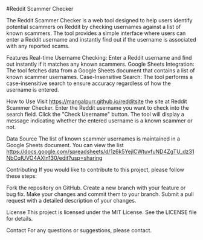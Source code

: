 #Reddit Scammer Checker

The Reddit Scammer Checker is a web tool designed to help users identify potential scammers on Reddit by checking usernames against a list of known scammers. The tool provides a simple interface where users can enter a Reddit username and instantly find out if the username is associated with any reported scams.

Features
Real-time Username Checking: Enter a Reddit username and find out instantly if it matches any known scammers.
Google Sheets Integration: The tool fetches data from a Google Sheets document that contains a list of known scammer usernames.
Case-Insensitive Search: The tool performs a case-insensitive search to ensure accuracy regardless of how the username is entered.

How to Use
Visit https://mangalpurr.github.io/redditsite the site at Reddit Scammer Checker.
Enter the Reddit username you want to check into the search field.
Click the "Check Username" button.
The tool will display a message indicating whether the entered username is a known scammer or not.

Data Source
The list of known scammer usernames is maintained in a Google Sheets document. You can view the list https://docs.google.com/spreadsheets/d/1z6k5YejlCWtuvfuND4ZgTU_dz31NbCqIUVO4AXln130/edit?usp=sharing

Contributing
If you would like to contribute to this project, please follow these steps:

Fork the repository on GitHub.
Create a new branch with your feature or bug fix.
Make your changes and commit them to your branch.
Submit a pull request with a detailed description of your changes.

License
This project is licensed under the MIT License. See the LICENSE file for details.

Contact
For any questions or suggestions, please contact.

